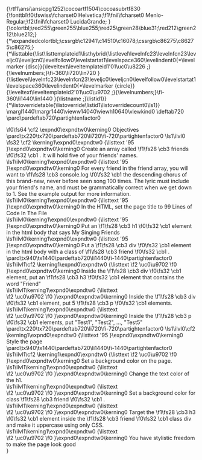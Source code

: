 {\rtf1\ansi\ansicpg1252\cocoartf1504\cocoasubrtf830
{\fonttbl\f0\fswiss\fcharset0 Helvetica;\f1\fnil\fcharset0 Menlo-Regular;\f2\fnil\fcharset0 LucidaGrande;
}
{\colortbl;\red255\green255\blue255;\red25\green28\blue31;\red212\green212\blue212;}
{\*\expandedcolortbl;;\cssrgb\c12941\c14510\c16078;\cssrgb\c86275\c86275\c86275;}
{\*\listtable{\list\listtemplateid1\listhybrid{\listlevel\levelnfc23\levelnfcn23\leveljc0\leveljcn0\levelfollow0\levelstartat1\levelspace360\levelindent0{\*\levelmarker \{disc\}}{\leveltext\leveltemplateid1\'01\uc0\u8226 ;}{\levelnumbers;}\fi-360\li720\lin720 }{\listlevel\levelnfc23\levelnfcn23\leveljc0\leveljcn0\levelfollow0\levelstartat1\levelspace360\levelindent0{\*\levelmarker \{circle\}}{\leveltext\leveltemplateid2\'01\uc0\u9702 ;}{\levelnumbers;}\fi-360\li1440\lin1440 }{\listname ;}\listid1}}
{\*\listoverridetable{\listoverride\listid1\listoverridecount0\ls1}}
\margl1440\margr1440\vieww14040\viewh10640\viewkind0
\deftab720
\pard\pardeftab720\partightenfactor0

\f0\fs64 \cf2 \expnd0\expndtw0\kerning0
Objectives\
\pard\tx220\tx720\pardeftab720\li720\fi-720\partightenfactor0
\ls1\ilvl0
\fs32 \cf2 \kerning1\expnd0\expndtw0 {\listtext	\'95	}\expnd0\expndtw0\kerning0
Create an array called 
\f1\fs28 \cb3 friends
\f0\fs32 \cb1 . It will hold five of your friends' names.\
\ls1\ilvl0\kerning1\expnd0\expndtw0 {\listtext	\'95	}\expnd0\expndtw0\kerning0
For every friend in the friend array, you will want to 
\f1\fs28 \cb3 console.log
\f0\fs32 \cb1  the descending chorus of this brand-new, never before seen song 100 times. The lyric must include your friend's name, and must be grammatically correct when we get down to 1. See the example output for more information.\
\ls1\ilvl0\kerning1\expnd0\expndtw0 {\listtext	\'95	}\expnd0\expndtw0\kerning0
In the HTML, set the page title to 99 Lines of Code In The File\
\ls1\ilvl0\kerning1\expnd0\expndtw0 {\listtext	\'95	}\expnd0\expndtw0\kerning0
Put an 
\f1\fs28 \cb3 h1
\f0\fs32 \cb1  element in the html body that says My Singing Friends\
\ls1\ilvl0\kerning1\expnd0\expndtw0 {\listtext	\'95	}\expnd0\expndtw0\kerning0
Put a 
\f1\fs28 \cb3 div
\f0\fs32 \cb1  element in the html body with a class of 
\f1\fs28 \cb3 friend
\f0\fs32 \cb1 .\
\pard\tx940\tx1440\pardeftab720\li1440\fi-1440\partightenfactor0
\ls1\ilvl1\cf2 \kerning1\expnd0\expndtw0 {\listtext	
\f2 \uc0\u9702 
\f0 	}\expnd0\expndtw0\kerning0
Inside the 
\f1\fs28 \cb3 div
\f0\fs32 \cb1  element, put an 
\f1\fs28 \cb3 h3
\f0\fs32 \cb1  element that contains the word "Friend"\
\ls1\ilvl1\kerning1\expnd0\expndtw0 {\listtext	
\f2 \uc0\u9702 
\f0 	}\expnd0\expndtw0\kerning0
Inside the 
\f1\fs28 \cb3 div
\f0\fs32 \cb1  element, put 5 
\f1\fs28 \cb3 p
\f0\fs32 \cb1  elements.\
\ls1\ilvl1\kerning1\expnd0\expndtw0 {\listtext	
\f2 \uc0\u9702 
\f0 	}\expnd0\expndtw0\kerning0
Inside the 
\f1\fs28 \cb3 p
\f0\fs32 \cb1  elements, put "Test1", "Test2", ..., "Test5"\
\pard\tx220\tx720\pardeftab720\li720\fi-720\partightenfactor0
\ls1\ilvl0\cf2 \kerning1\expnd0\expndtw0 {\listtext	\'95	}\expnd0\expndtw0\kerning0
Style the page\
\pard\tx940\tx1440\pardeftab720\li1440\fi-1440\partightenfactor0
\ls1\ilvl1\cf2 \kerning1\expnd0\expndtw0 {\listtext	
\f2 \uc0\u9702 
\f0 	}\expnd0\expndtw0\kerning0
Set a background color on the page.\
\ls1\ilvl1\kerning1\expnd0\expndtw0 {\listtext	
\f2 \uc0\u9702 
\f0 	}\expnd0\expndtw0\kerning0
Change the text color of the h1.\
\ls1\ilvl1\kerning1\expnd0\expndtw0 {\listtext	
\f2 \uc0\u9702 
\f0 	}\expnd0\expndtw0\kerning0
Set a background color for class 
\f1\fs28 \cb3 friend
\f0\fs32 \cb1 .\
\ls1\ilvl1\kerning1\expnd0\expndtw0 {\listtext	
\f2 \uc0\u9702 
\f0 	}\expnd0\expndtw0\kerning0
Target the 
\f1\fs28 \cb3 h3
\f0\fs32 \cb1  element inside the 
\f1\fs28 \cb3 friend
\f0\fs32 \cb1  class div and make it uppercase using only CSS.\
\ls1\ilvl1\kerning1\expnd0\expndtw0 {\listtext	
\f2 \uc0\u9702 
\f0 	}\expnd0\expndtw0\kerning0
You have stylistic freedom to make the page look good\
}